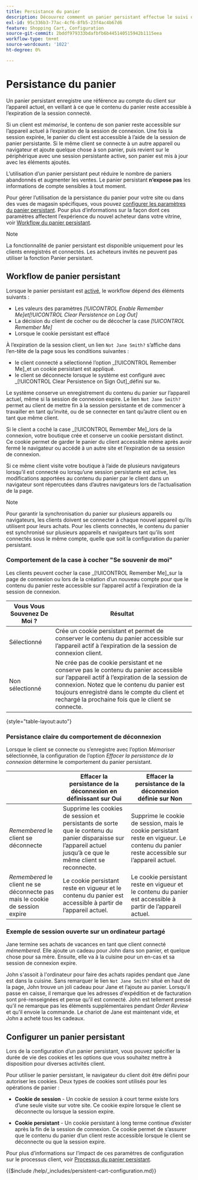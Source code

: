 ```yaml
---
title: Persistance du panier
description: Découvrez comment un panier persistant effectue le suivi des articles non achetés et enregistre les informations pour la prochaine visite du client.
exl-id: 95c336b3-77ac-4cf6-8fb5-23f4ac4b67d6
feature: Shopping Cart, Configuration
source-git-commit: 2bddf979333bdafbfb6b445140515942b1115eea
workflow-type: tm+mt
source-wordcount: '1022'
ht-degree: 0%

---
```


# Persistance du panier

Un panier persistant enregistre une référence au compte du client sur l’appareil actuel, en veillant à ce que le contenu du panier reste accessible à l’expiration de la session connecté.

Si un client est _mémorisé_, le contenu de son panier reste accessible sur l’appareil actuel à l’expiration de la session de connexion. Une fois la session expirée, le panier du client est accessible à l’aide de la session de panier persistante. Si le même client se connecte à un autre appareil ou navigateur et ajoute quelque chose à son panier, puis revient sur le périphérique avec une session persistante active, son panier est mis à jour avec les éléments ajoutés.

L’utilisation d’un panier persistant peut réduire le nombre de paniers abandonnés et augmenter les ventes. Le panier persistant **n’expose pas** les informations de compte sensibles à tout moment.

Pour gérer l’utilisation de la persistance du panier pour votre site ou dans des vues de magasin spécifiques, vous pouvez [configurer les paramètres du panier persistant](#configure-a-persistent-cart). Pour plus d’informations sur la façon dont ces paramètres affectent l’expérience du nouvel acheteur dans votre vitrine, voir [Workflow du panier persistant](#persistent-cart-workflow).

>[!NOTE]
>
>La fonctionnalité de panier persistant est disponible uniquement pour les clients enregistrés et connectés. Les acheteurs invités ne peuvent pas utiliser la fonction Panier persistant.

## Workflow de panier persistant

Lorsque le panier persistant est [activé](#configure-a-persistent-cart), le workflow dépend des éléments suivants :

- Les valeurs des paramètres _[!UICONTROL Enable Remember Me]_et_[!UICONTROL Clear Persistence on Log Out]_
- La décision du client de cocher ou de décocher la case _[!UICONTROL Remember Me]_
- Lorsque le cookie persistant est effacé

À l’expiration de la session client, un lien `Not Jane Smith?` s’affiche dans l’en-tête de la page sous les conditions suivantes :
- le client connecté a sélectionné l’option _[!UICONTROL Remember Me]_et un cookie persistant est appliqué.
- le client se déconnecte lorsque le système est configuré avec _[!UICONTROL Clear Persistence on Sign Out]_défini sur `No`.

Le système conserve un enregistrement du contenu du panier sur l’appareil actuel, même si la session de connexion expire. Le lien `Not Jane Smith?` permet au client de mettre fin à la session persistante et de commencer à travailler en tant qu’invité, ou de se connecter en tant qu’autre client ou en tant que même client.

Si le client a coché la case _[!UICONTROL Remember Me]_lors de la connexion, votre boutique crée et conserve un cookie persistant distinct. Ce cookie permet de garder le panier du client accessible même après avoir fermé le navigateur ou accédé à un autre site et l’expiration de sa session de connexion.

Si ce même client visite votre boutique à l’aide de plusieurs navigateurs lorsqu’il est connecté ou lorsqu’une session persistante est active, les modifications apportées au contenu du panier par le client dans un navigateur sont répercutées dans d’autres navigateurs lors de l’actualisation de la page.

>[!NOTE]
>
>Pour garantir la synchronisation du panier sur plusieurs appareils ou navigateurs, les clients doivent se connecter à chaque nouvel appareil qu’ils utilisent pour leurs achats. Pour les clients connectés, le contenu du panier est synchronisé sur plusieurs appareils et navigateurs tant qu’ils sont connectés sous le même compte, quelle que soit la configuration du panier persistant.

### Comportement de la case à cocher &quot;Se souvenir de moi&quot;

Les clients peuvent cocher la case _[!UICONTROL Remember Me]_sur la page de connexion ou lors de la création d’un nouveau compte pour que le contenu du panier reste accessible sur l’appareil actif à l’expiration de la session de connexion.

| Vous Vous Souvenez De Moi ? | Résultat |
| ------------ |  ------ |
| Sélectionné | Crée un cookie persistant et permet de conserver le contenu du panier accessible sur l’appareil actif à l’expiration de la session de connexion client. |
| Non sélectionné | Ne crée pas de cookie persistant et ne conserve pas le contenu du panier accessible sur l’appareil actif à l’expiration de la session de connexion. Notez que le contenu du panier est toujours enregistré dans le compte du client et rechargé la prochaine fois que le client se connecte. |

{style="table-layout:auto"}

### Persistance claire du comportement de déconnexion

Lorsque le client se connecte ou s’enregistre avec l’option _Mémoriser_ sélectionnée, la configuration de l’option _Effacer la persistance de la connexion_ détermine le comportement du panier persistant.

|  | Effacer la persistance de la déconnexion en définissant sur Oui | Effacer la persistance de la déconnexion définie sur Non |
| ------ | ------ | ------ |
| _Remembered_ le client se déconnecte | Supprime les cookies de session et persistants de sorte que le contenu du panier disparaisse sur l’appareil actuel jusqu’à ce que le même client se reconnecte. | Supprime le cookie de session, mais le cookie persistant reste en vigueur. Le contenu du panier reste accessible sur l’appareil actuel. |
| _Remembered_ le client ne se déconnecte pas mais le cookie de session expire | Le cookie persistant reste en vigueur et le contenu du panier est accessible à partir de l’appareil actuel. | Le cookie persistant reste en vigueur et le contenu du panier est accessible à partir de l’appareil actuel. |

### Exemple de session ouverte sur un ordinateur partagé

Jane termine ses achats de vacances en tant que client connecté _mémembered_. Elle ajoute un cadeau pour John dans son panier, et quelque chose pour sa mère. Ensuite, elle va à la cuisine pour un en-cas et sa session de connexion expire.

John s&#39;assoit à l&#39;ordinateur pour faire des achats rapides pendant que Jane est dans la cuisine. Sans remarquer le lien `Not Jane Smith?` situé en haut de la page, John trouve un joli cadeau pour Jane et l’ajoute au panier. Lorsqu&#39;il passe en caisse, il remarque que les adresses d&#39;expédition et de facturation sont pré-renseignées et pense qu&#39;il est connecté. John est tellement pressé qu’il ne remarque pas les éléments supplémentaires pendant _Order Review_ et qu’il envoie la commande. Le chariot de Jane est maintenant vide, et John a acheté tous les cadeaux.

## Configurer un panier persistant

Lors de la configuration d’un panier persistant, vous pouvez spécifier la durée de vie des cookies et les options que vous souhaitez mettre à disposition pour diverses activités client.

Pour utiliser le panier persistant, le navigateur du client doit être défini pour autoriser les cookies. Deux types de cookies sont utilisés pour les opérations de panier :

- **Cookie de session** - Un cookie de session à court terme existe lors d’une seule visite sur votre site. Ce cookie expire lorsque le client se déconnecte ou lorsque la session expire.

- **Cookie persistant** - Un cookie persistant à long terme continue d’exister après la fin de la session de connexion. Ce cookie permet de s’assurer que le contenu du panier d’un client reste accessible lorsque le client se déconnecte ou que la session expire.

Pour plus d’informations sur l’impact de ces paramètres de configuration sur le processus client, voir [Processus du panier persistant](#persistent-cart-workflow).

{{$include /help/_includes/persistent-cart-configuration.md}}
